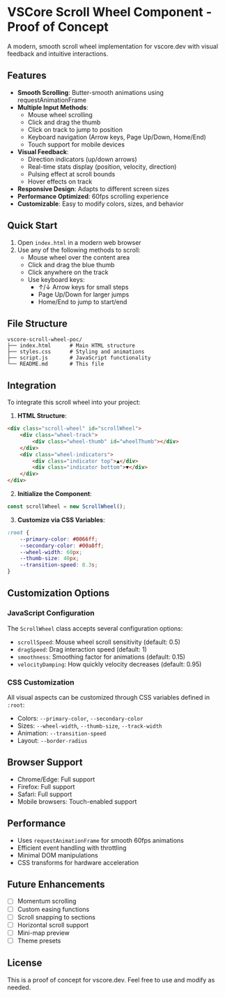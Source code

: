 # VSCore Scroll Wheel Component - Proof of Concept

A modern, smooth scroll wheel implementation for vscore.dev with visual feedback and intuitive interactions.

## Features

- **Smooth Scrolling**: Butter-smooth animations using requestAnimationFrame
- **Multiple Input Methods**:
  - Mouse wheel scrolling
  - Click and drag the thumb
  - Click on track to jump to position
  - Keyboard navigation (Arrow keys, Page Up/Down, Home/End)
  - Touch support for mobile devices
- **Visual Feedback**:
  - Direction indicators (up/down arrows)
  - Real-time stats display (position, velocity, direction)
  - Pulsing effect at scroll bounds
  - Hover effects on track
- **Responsive Design**: Adapts to different screen sizes
- **Performance Optimized**: 60fps scrolling experience
- **Customizable**: Easy to modify colors, sizes, and behavior

## Quick Start

1. Open `index.html` in a modern web browser
2. Use any of the following methods to scroll:
   - Mouse wheel over the content area
   - Click and drag the blue thumb
   - Click anywhere on the track
   - Use keyboard keys:
     - ↑/↓ Arrow keys for small steps
     - Page Up/Down for larger jumps
     - Home/End to jump to start/end

## File Structure

```
vscore-scroll-wheel-poc/
├── index.html      # Main HTML structure
├── styles.css      # Styling and animations
├── script.js       # JavaScript functionality
└── README.md       # This file
```

## Integration

To integrate this scroll wheel into your project:

1. **HTML Structure**:
```html
<div class="scroll-wheel" id="scrollWheel">
    <div class="wheel-track">
        <div class="wheel-thumb" id="wheelThumb"></div>
    </div>
    <div class="wheel-indicators">
        <div class="indicator top">▲</div>
        <div class="indicator bottom">▼</div>
    </div>
</div>
```

2. **Initialize the Component**:
```javascript
const scrollWheel = new ScrollWheel();
```

3. **Customize via CSS Variables**:
```css
:root {
    --primary-color: #0066ff;
    --secondary-color: #00a8ff;
    --wheel-width: 60px;
    --thumb-size: 40px;
    --transition-speed: 0.3s;
}
```

## Customization Options

### JavaScript Configuration

The `ScrollWheel` class accepts several configuration options:

- `scrollSpeed`: Mouse wheel scroll sensitivity (default: 0.5)
- `dragSpeed`: Drag interaction speed (default: 1)
- `smoothness`: Smoothing factor for animations (default: 0.15)
- `velocityDamping`: How quickly velocity decreases (default: 0.95)

### CSS Customization

All visual aspects can be customized through CSS variables defined in `:root`:

- Colors: `--primary-color`, `--secondary-color`
- Sizes: `--wheel-width`, `--thumb-size`, `--track-width`
- Animation: `--transition-speed`
- Layout: `--border-radius`

## Browser Support

- Chrome/Edge: Full support
- Firefox: Full support
- Safari: Full support
- Mobile browsers: Touch-enabled support

## Performance

- Uses `requestAnimationFrame` for smooth 60fps animations
- Efficient event handling with throttling
- Minimal DOM manipulations
- CSS transforms for hardware acceleration

## Future Enhancements

- [ ] Momentum scrolling
- [ ] Custom easing functions
- [ ] Scroll snapping to sections
- [ ] Horizontal scroll support
- [ ] Mini-map preview
- [ ] Theme presets

## License

This is a proof of concept for vscore.dev. Feel free to use and modify as needed.